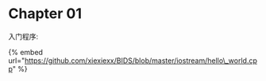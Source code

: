 # Chapter 01

入门程序:

{% embed url="https://github.com/xiexiexx/BIDS/blob/master/iostream/hello\_world.cpp" %}



